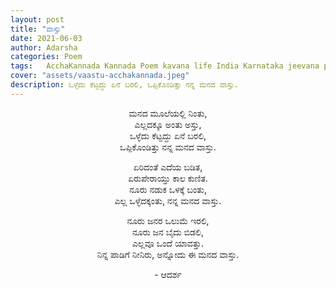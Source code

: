```yaml
---
layout: post
title: "ವಾಸ್ತು"
date: 2021-06-03
author: Adarsha
categories: Poem
tags:	AcchaKannada Kannada Poem kavana life India Karnataka jeevana philosophy heart manassu
cover: "assets/vaastu-acchakannada.jpeg"
description: ಒಳ್ಳೆದು ಕೆಟ್ಟದ್ದು ಏನೆ ಬರಲಿ, ಒಪ್ಪಿಕೊಂಡಿತ್ತು ನನ್ನ ಮನದ ವಾಸ್ತು.
---
```

<p align ="center"> ಮನದ ಮೂಲೆಯಲ್ಲಿ ನಿಂತು, <br>
ಎಲ್ಲದಕ್ಕೂ ಅಂತು ಅಸ್ತು, <br>
ಒಳ್ಳೆದು ಕೆಟ್ಟದ್ದು ಏನೆ ಬರಲಿ, <br>
ಒಪ್ಪಿಕೊಂಡಿತ್ತು ನನ್ನ ಮನದ ವಾಸ್ತು. </p> <!--more-->

<p align ="center"> ಏರಿದಂತೆ ಎದೆಯ ಬಡಿತ, <br>
ಏರುಪೇರಾಯ್ತು ಕಾಲ ಕುಣಿತ. <br>
ನೂರು ನಡುಕ ಒಳಕ್ಕೆ ಬಂತು, <br>
ಎಲ್ಲ ಒಳ್ಳೆದಕ್ಕಂತು, ನನ್ನ ಮನದ ವಾಸ್ತು. </p>

<p align ="center"> ನೂರು ಜನರ ಒಲುಮೆ ಇರಲಿ, <br>
ನೂರು ಜನ ಬೈದು ಬಿಡಲಿ, <br>
ಎಲ್ಲವೂ ಒಂದೆ ಯಾವತ್ತು. <br>
ನಿನ್ನ ಪಾಡಿಗೆ ನೀನಿರು, ಅನ್ನೋದು ಈ ಮನದ ವಾಸ್ತು. </p>

<p align ="center"> - ಆದರ್ಶ</p>
